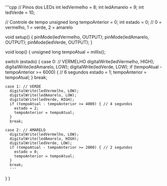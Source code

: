 '''cpp
// Pinos dos LEDs
int ledVermelho = 8;
int ledAmarelo  = 9;
int ledVerde    = 10;

// Controle de tempo
unsigned long tempoAnterior = 0;
int estado = 0;  // 0 = vermelho, 1 = verde, 2 = amarelo

void setup() {
  pinMode(ledVermelho, OUTPUT);
  pinMode(ledAmarelo, OUTPUT);
  pinMode(ledVerde, OUTPUT);
}

void loop() {
  unsigned long tempoAtual = millis();

  switch (estado) {
    case 0: // VERMELHO
      digitalWrite(ledVermelho, HIGH);
      digitalWrite(ledAmarelo, LOW);
      digitalWrite(ledVerde, LOW);
      if (tempoAtual - tempoAnterior >= 6000) { // 6 segundos
        estado = 1;
        tempoAnterior = tempoAtual;
      }
      break;

    case 1: // VERDE
      digitalWrite(ledVermelho, LOW);
      digitalWrite(ledAmarelo, LOW);
      digitalWrite(ledVerde, HIGH);
      if (tempoAtual - tempoAnterior >= 4000) { // 4 segundos
        estado = 2;
        tempoAnterior = tempoAtual;
      }
      break;

    case 2: // AMARELO
      digitalWrite(ledVermelho, LOW);
      digitalWrite(ledAmarelo, HIGH);
      digitalWrite(ledVerde, LOW);
      if (tempoAtual - tempoAnterior >= 2000) { // 2 segundos
        estado = 0;
        tempoAnterior = tempoAtual;
      }
      break;
      '''
  }
}
